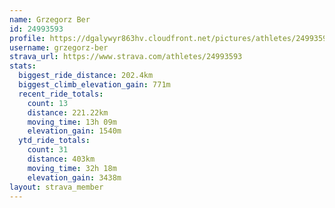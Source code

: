```yaml
---
name: Grzegorz Ber
id: 24993593
profile: https://dgalywyr863hv.cloudfront.net/pictures/athletes/24993593/7453165/11/large.jpg
username: grzegorz-ber
strava_url: https://www.strava.com/athletes/24993593
stats:
  biggest_ride_distance: 202.4km
  biggest_climb_elevation_gain: 771m
  recent_ride_totals:
    count: 13
    distance: 221.22km
    moving_time: 13h 09m
    elevation_gain: 1540m
  ytd_ride_totals:
    count: 31
    distance: 403km
    moving_time: 32h 18m
    elevation_gain: 3438m
layout: strava_member
--- 
```

